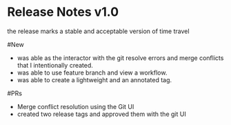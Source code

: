 # Release Notes v1.0 

the release marks a stable and acceptable version of time travel 

#New 

 - was able as the interactor with the git resolve errors and merge conflicts that I intentionally created. 
 - was able to use feature branch and view a workflow. 
 - was able to create a lightweight and an annotated tag.

#PRs 

 - Merge conflict resolution using the Git UI 
 - created two release tags and approved them with the git UI  
